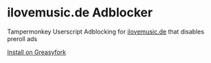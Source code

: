 # ilovemusic.de Adblocker
Tampermonkey Userscript Adblocking for [ilovemusic.de](https://ilovemusic.de) that disables preroll ads

[Install on Greasyfork](https://greasyfork.org/scripts/437559)
